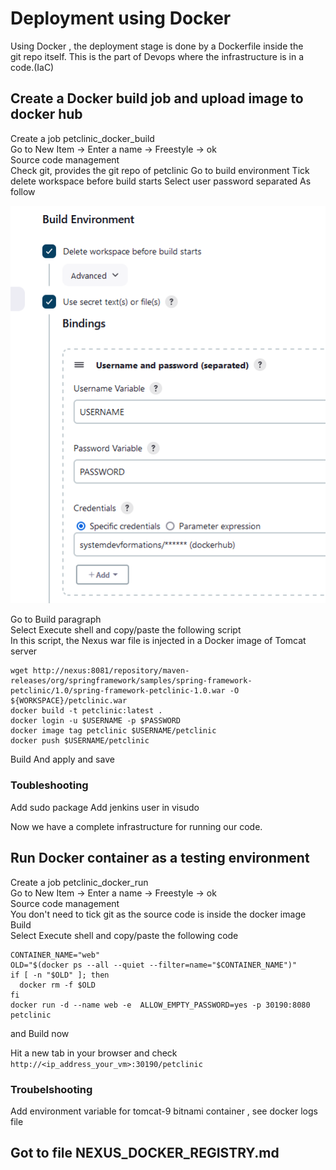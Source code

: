 # Deployment using Docker 
Using Docker , the deployment stage is done by a Dockerfile inside the  
git repo itself. This is the part of Devops where the infrastructure is in a code.(IaC)  

## Create a Docker build job and upload image to docker hub
Create a job petclinic_docker_build    
Go to New Item -> Enter a name -> Freestyle -> ok        
Source code management    
Check git, provides the git repo of petclinic 
Go to build environment
Tick delete workspace before build starts
Select user password separated 
As follow 

![Bindings](screenshots/bindings_dockerhub.png)

Go to Build paragraph   
Select Execute shell and copy/paste the following script     
In this script, the Nexus war file is injected in a Docker image of Tomcat   server    
```shell script
wget http://nexus:8081/repository/maven-releases/org/springframework/samples/spring-framework-petclinic/1.0/spring-framework-petclinic-1.0.war -O ${WORKSPACE}/petclinic.war
docker build -t petclinic:latest .
docker login -u $USERNAME -p $PASSWORD
docker image tag petclinic $USERNAME/petclinic
docker push $USERNAME/petclinic
```
Build
And apply and save

### Toubleshooting 
Add sudo package 
Add jenkins user in visudo 

Now we have a complete infrastructure for running our code.


## Run  Docker container as a testing environment 
Create a job petclinic_docker_run  
Go to New Item -> Enter a name -> Freestyle -> ok    
Source code management  
You don't need to tick git as the source code is inside the docker image  
Build  
Select Execute shell and copy/paste the following code  
```shell script
CONTAINER_NAME="web"
OLD="$(docker ps --all --quiet --filter=name="$CONTAINER_NAME")"
if [ -n "$OLD" ]; then
  docker rm -f $OLD
fi
docker run -d --name web -e  ALLOW_EMPTY_PASSWORD=yes -p 30190:8080 petclinic
```
and Build now 

Hit a new tab in your browser and check   
```http://<ip_address_your_vm>:30190/petclinic```

### Troubelshooting 
Add environment variable for tomcat-9 bitnami container , see docker logs file


## Got to file NEXUS_DOCKER_REGISTRY.md
